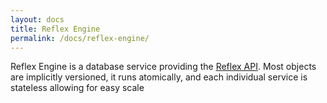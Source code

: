 ```yaml
---
layout: docs
title: Reflex Engine
permalink: /docs/reflex-engine/
---
```



Reflex Engine is a database service providing the [Reflex API](/docs/api/). Most objects are implicitly versioned, it runs atomically, and each individual service is stateless allowing for easy scale

